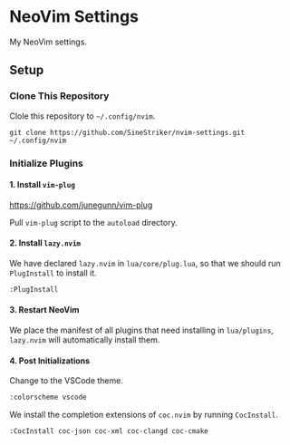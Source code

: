 # NeoVim Settings

My NeoVim settings.

## Setup

### Clone This Repository

Clole this repository to `~/.config/nvim`.

```
git clone https://github.com/SineStriker/nvim-settings.git ~/.config/nvim
```

### Initialize Plugins

#### 1. Install `vim-plug`

https://github.com/junegunn/vim-plug

Pull `vim-plug` script to the `autoload` directory.

#### 2. Install `lazy.nvim`

We have declared `lazy.nvim` in `lua/core/plug.lua`, so that we should run `PlugInstall` to install it.

```sh
:PlugInstall
```

#### 3. Restart NeoVim

We place the manifest of all plugins that need installing in `lua/plugins`, `lazy.nvim` will automatically install them.

#### 4. Post Initializations

Change to the VSCode theme.

```sh
:colorscheme vscode
```

We install the completion extensions of `coc.nvim` by running `CocInstall`.

```sh
:CocInstall coc-json coc-xml coc-clangd coc-cmake
```